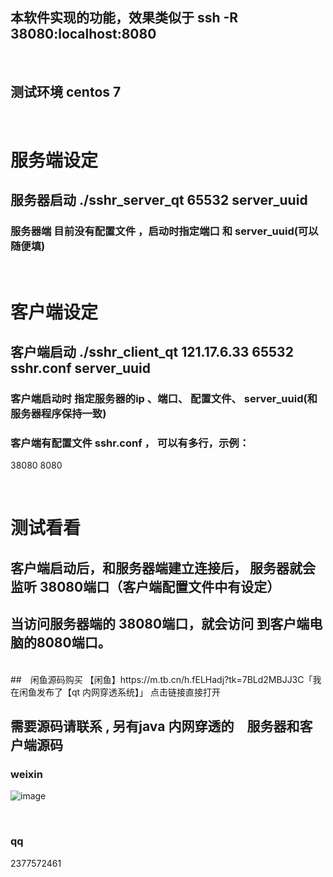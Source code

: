 ## 本软件实现的功能，效果类似于 ssh -R 38080:localhost:8080
<br/>

## 测试环境 centos 7

<br/>

# 服务端设定
## 服务器启动  ./sshr_server_qt 65532 server_uuid
### 服务器端 目前没有配置文件 ，启动时指定端口 和 server_uuid(可以随便填)

<br/>

# 客户端设定
## 客户端启动 ./sshr_client_qt 121.17.6.33 65532 sshr.conf server_uuid
### 客户端启动时 指定服务器的ip 、端口、 配置文件、 server_uuid(和服务器程序保持一致)
### 客户端有配置文件 sshr.conf ， 可以有多行，示例：

38080 8080


<br/>
 
# 测试看看
## 客户端启动后，和服务器端建立连接后， 服务器就会监听 38080端口（客户端配置文件中有设定）
## 当访问服务器端的 38080端口，就会访问 到客户端电脑的8080端口。


<br/>
##　闲鱼源码购买
【闲鱼】https://m.tb.cn/h.fELHadj?tk=7BLd2MBJJ3C「我在闲鱼发布了【qt 内网穿透系统】」
点击链接直接打开

<br/>

## 需要源码请联系 , 另有java 内网穿透的　服务器和客户端源码
### weixin
![image](https://www.wujiatong.group/weixin.jpg)

<br/>

### qq
2377572461





 
